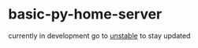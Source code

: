 # basic-py-home-server
currently in development go to [unstable](https://github.com/sabplay/basic-py-home-server/tree/Unstable) to stay updated
